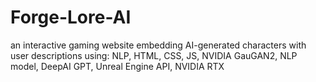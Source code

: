 # Forge-Lore-AI
an interactive gaming website embedding AI-generated characters with user descriptions using: NLP, HTML, CSS, JS, NVIDIA GauGAN2, NLP model, DeepAI GPT, Unreal Engine API, NVIDIA RTX
